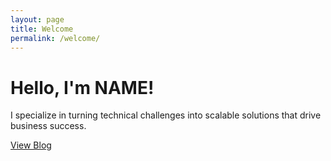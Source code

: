 ```yaml
---
layout: page
title: Welcome
permalink: /welcome/
---
```


<div class="text-start">
  <h1>Hello, I'm NAME!</h1>
  <p>I specialize in turning technical challenges into scalable solutions that drive business success.</p>
  <a href="{{ site.baseurl }}/" class="btn btn-primary">View Blog</a>
</div>
